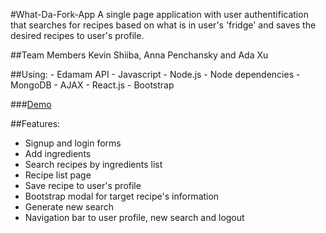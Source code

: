 #What-Da-Fork-App
A single page application with user authentification that searches for recipes based on what is in user's 'fridge' and saves the desired recipes to user's profile.

##Team Members
Kevin Shiiba, Anna Penchansky and Ada Xu

##Using:
    - Edamam API
    - Javascript
    - Node.js
    - Node dependencies
    - MongoDB
    - AJAX
    - React.js
    - Bootstrap

###[Demo](https://player.vimeo.com/video/173649473)

##Features:
- Signup and login forms
- Add ingredients
- Search recipes by ingredients list
- Recipe list page
- Save recipe to user's profile
- Bootstrap modal for target recipe's information
- Generate new search
- Navigation bar to user profile, new search and logout

